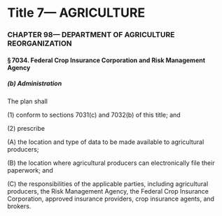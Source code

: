 
# Title 7— AGRICULTURE
### CHAPTER 98— DEPARTMENT OF AGRICULTURE REORGANIZATION
#### § 7034. Federal Crop Insurance Corporation and Risk Management Agency
##### (b) Administration

The plan shall

(1) conform to sections 7031(c) and 7032(b) of this title; and

(2) prescribe

(A) the location and type of data to be made available to agricultural producers;

(B) the location where agricultural producers can electronically file their paperwork; and

(C) the responsibilities of the applicable parties, including agricultural producers, the Risk Management Agency, the Federal Crop Insurance Corporation, approved insurance providers, crop insurance agents, and brokers.
